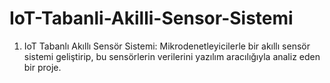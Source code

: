 # IoT-Tabanli-Akilli-Sensor-Sistemi
1.	IoT Tabanlı Akıllı Sensör Sistemi: Mikrodenetleyicilerle bir akıllı sensör sistemi geliştirip, bu sensörlerin verilerini yazılım aracılığıyla analiz eden bir proje.
